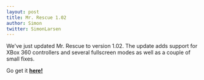 ```yaml
---
layout: post
title: Mr. Rescue 1.02
author: Simon
twitter: SimonLarsen
---
```

We've just updated Mr. Rescue to version 1.02.
The update adds support for XBox 360 controllers and several fullscreen modes as well as a couple of small fixes.

Go get it [**here!**](http://tangramgames.dk/games/mrrescue/)

